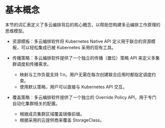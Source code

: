 # 基本概念

本节的词汇表定义了多云编排背后的核心概念，以帮助您构建多云编排工作原理的思维模型。

- 资源模板：多云编排软件将 Kubernetes Native API 定义用于联合的资源模板，可以轻松集成已被 Kubernetes 采用的现有工具。
- 传播策略：多云编排软件提供了一个独立的传播（置位）策略 API 来定义多集群调度和传播需求。

    - 映射与工作负载支持 1:n。用户无需在每次创建联合应用时都指定调度约束。
    - 使用默认策略，用户可以直接与 Kubernetes API 交互。

- 覆盖策略：多云编排软件提供了一个独立的 Override Policy API，用于专门自动化集群相关的配置。

    - 根据成员集群区域覆盖镜像前缀。
    - 根据采用的云提供商来覆盖 StorageClass。
